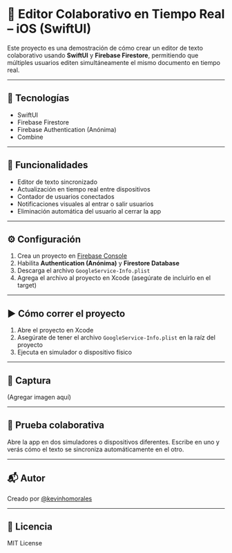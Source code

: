 # 📝 Editor Colaborativo en Tiempo Real – iOS (SwiftUI)

Este proyecto es una demostración de cómo crear un editor de texto colaborativo usando **SwiftUI** y **Firebase Firestore**, permitiendo que múltiples usuarios editen simultáneamente el mismo documento en tiempo real.

---

## 🚀 Tecnologías

- SwiftUI
- Firebase Firestore
- Firebase Authentication (Anónima)
- Combine

---

## 🎯 Funcionalidades

- Editor de texto sincronizado
- Actualización en tiempo real entre dispositivos
- Contador de usuarios conectados
- Notificaciones visuales al entrar o salir usuarios
- Eliminación automática del usuario al cerrar la app

---

## ⚙️ Configuración

1. Crea un proyecto en [Firebase Console](https://console.firebase.google.com/)
2. Habilita **Authentication (Anónima)** y **Firestore Database**
3. Descarga el archivo `GoogleService-Info.plist`
4. Agrega el archivo al proyecto en Xcode (asegúrate de incluirlo en el target)

---

## ▶️ Cómo correr el proyecto

1. Abre el proyecto en Xcode
2. Asegúrate de tener el archivo `GoogleService-Info.plist` en la raíz del proyecto
3. Ejecuta en simulador o dispositivo físico

---

## 📸 Captura

(Agregar imagen aquí)

---

## 🧪 Prueba colaborativa

Abre la app en dos simuladores o dispositivos diferentes. Escribe en uno y verás cómo el texto se sincroniza automáticamente en el otro.

---

## 📬 Autor

Creado por [@kevinhomorales](https://github.com/kevinhomorales)

---

## 📝 Licencia

MIT License
